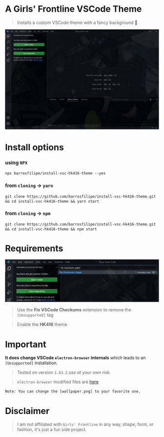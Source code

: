 # A Girls' Frontline VSCode Theme

> Installs a custom VSCode theme with a fancy background 💅

<p align="center">
  <img src="https://raw.githubusercontent.com/barrosfilipe/install-vsc-hk416-theme/main/screenshots/hk416.png" />
</p>

# Install options

### using `NPX`
```
npx barrosfilipe/install-vsc-hk416-theme --yes
```

### from `cloning` -> `yarn`
```
git clone https://github.com/barrosfilipe/install-vsc-hk416-theme.git && cd install-vsc-hk416-theme && yarn start
```

### from `cloning` -> `npm`
```
git clone https://github.com/barrosfilipe/install-vsc-hk416-theme.git && cd install-vsc-hk416-theme && npm start
```

# Requirements

![actions](https://raw.githubusercontent.com/barrosfilipe/install-vsc-hk416-theme/main/screenshots/hk416.gif)

> Use the **Fix VSCode Checkums** extension to remove the `[Unsupported]` tag

> Enable the **HK416** theme

# Important

**It does change VSCode `electron-browser` internals** which leads to an `[Unsupported]` installation.

> Tested on version `1.63.2` *use at your own risk.*

> `electron-browser` modified files are [here](https://github.com/barrosfilipe/install-vsc-hk416-theme/tree/main/workbench)

```
Note: You can change the [wallpaper.png] to your favorite one.
```

# Disclaimer
> I am not affiliated with `Girls' Frontline` in any way, shape, form, or fashion, it's just a fun side project.
